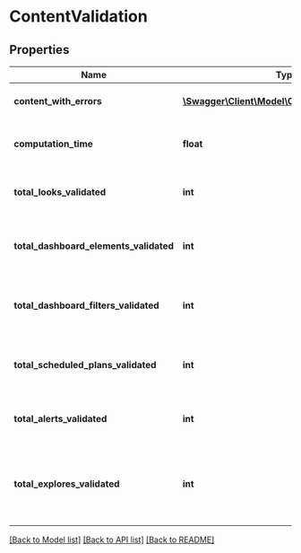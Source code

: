 # ContentValidation

## Properties
Name | Type | Description | Notes
------------ | ------------- | ------------- | -------------
**content_with_errors** | [**\Swagger\Client\Model\ContentValidatorError[]**](ContentValidatorError.md) | A list of content errors | [optional] 
**computation_time** | **float** | Duration of content validation in seconds | [optional] 
**total_looks_validated** | **int** | The number of looks validated | [optional] 
**total_dashboard_elements_validated** | **int** | The number of dashboard elements validated | [optional] 
**total_dashboard_filters_validated** | **int** | The number of dashboard filters validated | [optional] 
**total_scheduled_plans_validated** | **int** | The number of scheduled plans validated | [optional] 
**total_alerts_validated** | **int** | The number of alerts validated | [optional] 
**total_explores_validated** | **int** | The number of explores used across all content validated | [optional] 

[[Back to Model list]](../README.md#documentation-for-models) [[Back to API list]](../README.md#documentation-for-api-endpoints) [[Back to README]](../README.md)


